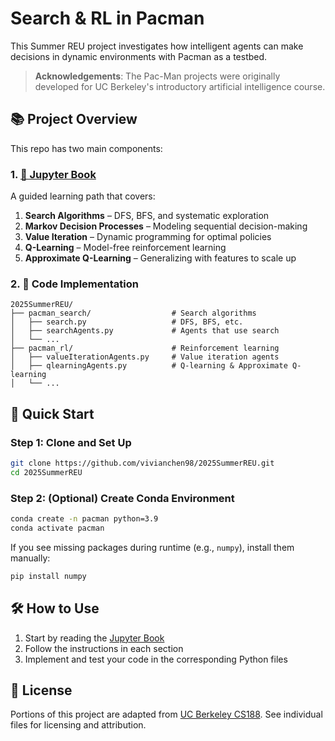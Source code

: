 # Search & RL in Pacman

This Summer REU project investigates how intelligent agents can make decisions in dynamic environments with Pacman as a testbed. 

> **Acknowledgements**: The Pac-Man projects were originally developed for UC Berkeley's introductory artificial intelligence course.

## 📚 Project Overview

This repo has two main components:

### 1. [📖 Jupyter Book](https://vivianchen98.github.io/2025SummerREU/)

A guided learning path that covers:

1. **Search Algorithms** – DFS, BFS, and systematic exploration
2. **Markov Decision Processes** – Modeling sequential decision-making
3. **Value Iteration** – Dynamic programming for optimal policies
4. **Q-Learning** – Model-free reinforcement learning
5. **Approximate Q-Learning** – Generalizing with features to scale up

### 2. 🧪 Code Implementation

```
2025SummerREU/
├── pacman_search/                  # Search algorithms
│   ├── search.py                   # DFS, BFS, etc.
│   ├── searchAgents.py             # Agents that use search
│   └── ...                         
├── pacman_rl/                      # Reinforcement learning
│   ├── valueIterationAgents.py     # Value iteration agents
│   ├── qlearningAgents.py          # Q-learning & Approximate Q-learning
│   └── ...
```

## 🚀 Quick Start

### Step 1: Clone and Set Up

```bash
git clone https://github.com/vivianchen98/2025SummerREU.git
cd 2025SummerREU
```

### Step 2: (Optional) Create Conda Environment

```bash
conda create -n pacman python=3.9
conda activate pacman
```

If you see missing packages during runtime (e.g., `numpy`), install them manually:

```bash
pip install numpy
```


## 🛠️ How to Use

1. Start by reading the [Jupyter Book](https://vivianchen98.github.io/2025SummerREU/)
2. Follow the instructions in each section
3. Implement and test your code in the corresponding Python files


## 📄 License

Portions of this project are adapted from [UC Berkeley CS188](http://ai.berkeley.edu/project_overview.html).
See individual files for licensing and attribution.